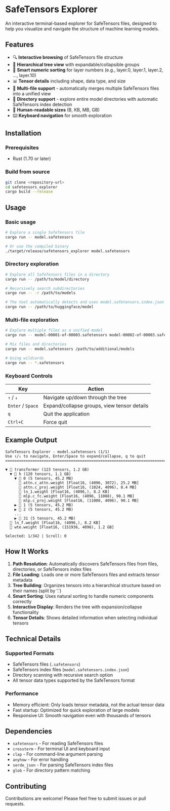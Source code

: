 # SafeTensors Explorer

An interactive terminal-based explorer for SafeTensors files, designed to help you visualize and navigate the structure of machine learning models.

## Features

- 🔍 **Interactive browsing** of SafeTensors file structure
- 📁 **Hierarchical tree view** with expandable/collapsible groups
- 🔢 **Smart numeric sorting** for layer numbers (e.g., layer.0, layer.1, layer.2, ..., layer.10)
- 📊 **Tensor details** including shape, data type, and size
- 🔗 **Multi-file support** - automatically merges multiple SafeTensors files into a unified view
- 📂 **Directory support** - explore entire model directories with automatic SafeTensors index detection
- 📏 **Human-readable sizes** (B, KB, MB, GB)
- ⌨️ **Keyboard navigation** for smooth exploration

## Installation

### Prerequisites
- Rust (1.70 or later)

### Build from source
```bash
git clone <repository-url>
cd safetensors_explorer
cargo build --release
```

## Usage

### Basic usage
```bash
# Explore a single SafeTensors file
cargo run -- model.safetensors

# Or use the compiled binary
./target/release/safetensors_explorer model.safetensors
```

### Directory exploration
```bash
# Explore all SafeTensors files in a directory
cargo run -- /path/to/model/directory

# Recursively search subdirectories
cargo run -- -r /path/to/models

# The tool automatically detects and uses model.safetensors.index.json if present
cargo run -- /path/to/huggingface/model
```

### Multi-file exploration
```bash
# Explore multiple files as a unified model
cargo run -- model-00001-of-00003.safetensors model-00002-of-00003.safetensors model-00003-of-00003.safetensors

# Mix files and directories
cargo run -- model.safetensors /path/to/additional/models

# Using wildcards
cargo run -- *.safetensors
```

### Keyboard Controls

| Key | Action |
|-----|--------|
| `↑` / `↓` | Navigate up/down through the tree |
| `Enter` / `Space` | Expand/collapse groups, view tensor details |
| `q` | Quit the application |
| `Ctrl+C` | Force quit |

## Example Output

```
SafeTensors Explorer - model.safetensors (1/1)
Use ↑/↓ to navigate, Enter/Space to expand/collapse, q to quit
================================================================================

▼ 📁 transformer (123 tensors, 1.2 GB)
  ▼ 📁 h (120 tensors, 1.1 GB)
    ▼ 📁 0 (5 tensors, 45.2 MB)
      📄 attn.c_attn.weight [Float16, (4096, 3072), 25.2 MB]
      📄 attn.c_proj.weight [Float16, (1024, 4096), 8.4 MB]
      📄 ln_1.weight [Float16, (4096,), 8.2 KB]
      📄 mlp.c_fc.weight [Float16, (4096, 11008), 90.1 MB]
      📄 mlp.c_proj.weight [Float16, (11008, 4096), 90.1 MB]
    ▶ 📁 1 (5 tensors, 45.2 MB)
    ▶ 📁 2 (5 tensors, 45.2 MB)
    ...
    ▶ 📁 31 (5 tensors, 45.2 MB)
  📄 ln_f.weight [Float16, (4096,), 8.2 KB]
  📄 wte.weight [Float16, (151936, 4096), 1.2 GB]

Selected: 1/342 | Scroll: 0
```

## How It Works

1. **Path Resolution**: Automatically discovers SafeTensors files from files, directories, or SafeTensors index files
2. **File Loading**: Loads one or more SafeTensors files and extracts tensor metadata
3. **Tree Building**: Organizes tensors into a hierarchical structure based on their names (split by '.')
4. **Smart Sorting**: Uses natural sorting to handle numeric components correctly
5. **Interactive Display**: Renders the tree with expansion/collapse functionality
6. **Tensor Details**: Shows detailed information when selecting individual tensors

## Technical Details

### Supported Formats
- SafeTensors files (`.safetensors`)
- SafeTensors index files (`model.safetensors.index.json`)
- Directory scanning with recursive search option
- All tensor data types supported by the SafeTensors format

### Performance
- Memory efficient: Only loads tensor metadata, not the actual tensor data
- Fast startup: Optimized for quick exploration of large models
- Responsive UI: Smooth navigation even with thousands of tensors

## Dependencies

- `safetensors` - For reading SafeTensors files
- `crossterm` - For terminal UI and keyboard input
- `clap` - For command-line argument parsing
- `anyhow` - For error handling
- `serde_json` - For parsing SafeTensors index files
- `glob` - For directory pattern matching

## Contributing

Contributions are welcome! Please feel free to submit issues or pull requests.
